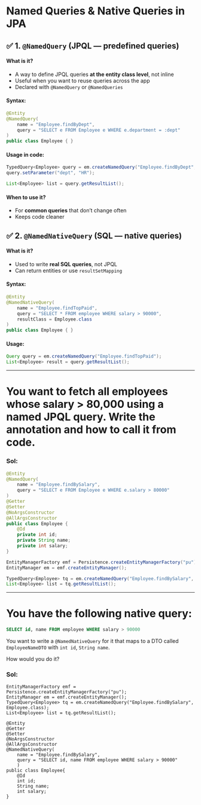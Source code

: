 # Named Queries & Native Queries in JPA

## ✅ 1. `@NamedQuery` (JPQL — predefined queries)

#### What is it?

* A way to define JPQL queries **at the entity class level**, not inline
* Useful when you want to reuse queries across the app
* Declared with `@NamedQuery` or `@NamedQueries`

#### Syntax:

```java
@Entity
@NamedQuery(
    name = "Employee.findByDept",
    query = "SELECT e FROM Employee e WHERE e.department = :dept"
)
public class Employee { }
```

#### Usage in code:

```java
TypedQuery<Employee> query = em.createNamedQuery("Employee.findByDept", Employee.class);
query.setParameter("dept", "HR");

List<Employee> list = query.getResultList();
```

#### When to use it?

* For **common queries** that don’t change often
* Keeps code cleaner

## ✅ 2. `@NamedNativeQuery` (SQL — native queries)

#### What is it?

* Used to write **real SQL queries**, not JPQL
* Can return entities or use `resultSetMapping`

#### Syntax:

```java
@Entity
@NamedNativeQuery(
    name = "Employee.findTopPaid",
    query = "SELECT * FROM employee WHERE salary > 90000",
    resultClass = Employee.class
)
public class Employee { }
```

#### Usage:

```java
Query query = em.createNamedQuery("Employee.findTopPaid");
List<Employee> result = query.getResultList();
```

---

# You want to fetch all employees whose salary > 80,000 using a **named JPQL query**. Write the annotation and how to call it from code.

### Sol:

```java
@Entity
@NamedQuery(
    name = "Employee.findBySalary",
    query = "SELECT e FROM Employee e WHERE e.salary > 80000"
)
@Getter
@Setter
@NoArgsConstructor
@AllArgsConstructor
public class Employee {
    @Id
    private int id;
    private String name;
    private int salary;
}
```
```java
EntityManagerFactory emf = Persistence.createEntityManagerFactory("pu");
EntityManager em = emf.createEntityManager();

TypedQuery<Employee> tq = em.createNamedQuery("Employee.findBySalary", Employee.class);
List<Employee> list = tq.getResultList();
```

---

# You have the following native query:

```sql
SELECT id, name FROM employee WHERE salary > 90000
```

You want to write a `@NamedNativeQuery` for it that maps to a DTO called `EmployeeNameDTO` with `int id`, `String name`.

How would you do it?

### Sol:

```
EntityManagerFactory emf = Persistence.createEntityManagerFactory("pu");
EntityManager em = emf.createEntityManager();
TypedQuery<Employee> tq = em.createNamedQuery("Employee.findBySalary", Employee.class);
List<Employee> list = tq.getResultList();

@Entity
@Getter
@Setter
@NoArgsConstructor
@AllArgsConstructor
@NamedNativeQuery(
    name = "Employee.findBySalary",
    query = "SELECT id, name FROM employee WHERE salary > 90000"
    )
public class Employee{
    @Id
    int id;
    String name;
    int salary;
}
```

